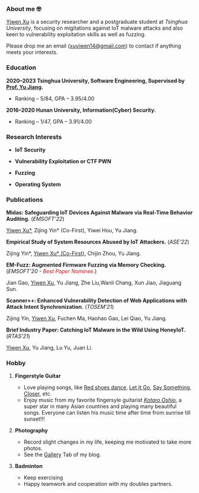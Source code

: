 ### About me 🤓

[Yiwen Xu](https://sites.google.com/view/intro-yiwenxu) is a security researcher and a postgraduate student at *Tsinghua University*, focusing on migitations against IoT malware attacks and also keen to vulnerability exploitation skills as well as fuzzing.

Please drop me an email ([xuyiwen14@gmail.com](mailto:xuyiwen14@gmail.com)) to contact if anything meets your interests.

### Education

**2020–2023 Tsinghua University, Software Engineering, Supervised by [Prof. Yu Jiang](https://sites.google.com/site/jiangyu198964).**

- Ranking – 5/84, GPA – 3.95/4.00

**2016–2020 Hunan University, Information(Cyber) Security.**

- Ranking – 1/47, GPA – 3.91/4.00

### Research Interests

- **IoT Security**

- **Vulnerability Exploitation or CTF PWN**

- **Fuzzing**

- **Operating System**



### Publications

**Midas: Safeguarding IoT Devices Against Malware via Real-Time Behavior Auditing.** (*EMSOFT’22*)

<u>Yiwen Xu*</u>, Zijing Yin* (Co-First), Yiwei Hou, Yu Jiang.


**Empirical Study of System Resources Abused by IoT Attackers.** (*ASE’22*)

Zijing Yin*, <u>Yiwen Xu* (Co-First)</u>, Chijin Zhou, Yu Jiang.


**EM-Fuzz: Augmented Firmware Fuzzing via Memory Checking.** (*EMSOFT’20 - <span style="color:red">Best Paper Nominee</span>.*)

Jian Gao, <u>Yiwen Xu</u>, Yu Jiang, Zhe Liu,Wanli Chang, Xun Jiao, Jiaguang Sun.

**Scanner++: Enhanced Vulnerability Detection of Web Applications with Attack Intent Synchronization.** (*TOSEM’21*)

Zijing Yin, <u>Yiwen Xu</u>, Fuchen Ma, Haohao Gao, Lei Qiao, Yu Jiang.

**Brief Industry Paper: Catching IoT Malware in the Wild Using HoneyIoT.** (*RTAS’21*)

<u>Yiwen Xu</u>, Yu Jiang, Lu Yu, Juan Li.

### Hobby

1. **Fingerstyle Guitar**
   - Love playing songs, like [Red shoes dance](https://www.youtube.com/watch?v=EYS2dRY3GME), [Let It Go](https://www.youtube.com/watch?v=AAnID4RS7Vg), [Say Something](https://www.youtube.com/watch?v=LpjR3yyBi3E), [Closer](https://www.youtube.com/watch?v=xV4FIEIqhYo), etc.
   - Enjoy music from my favorite fingersyle guitarist [*Kotaro Oshio*](https://www.youtube.com/watch?v=7x9Yxna7pE4), a super star in many Asian countries and playing many beautiful songs. Everyone can listen his music time after time from sunrise till sunset!!!

2. **Photography**
   - Record slight changes in my life, keeping me motivated to take more photos.
   - See the [Gallery](http://xudaxian.xyz/gallery/) Tab of my blog.

3. **Badminton** 
   - Keep exercising
   - Happy teamwork and cooperation with my doubles partners.
